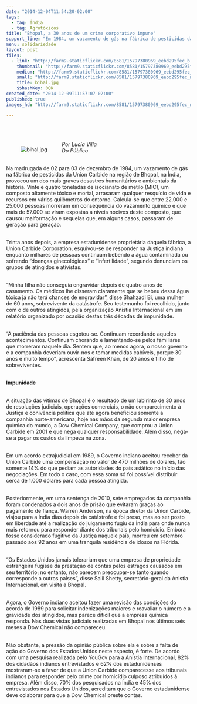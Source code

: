 ```yaml
---
date: "2014-12-04T11:54:20-02:00"
tags:
  - tag: Índia
  - tag: Agrotóxicos
title: "Bhopal, a 30 anos de um crime corporativo impune"
support_line: "Em 1984, um vazamento de gás na fábrica de pesticidas da Union Carbide na região de Bhopal, na Índia, provocou um dos mais graves desastres humanitários."
menu: solidariedade
layout: post
files:
  - link: "http://farm9.staticflickr.com/8581/15797380969_eebd295fec_b.jpg"
    thumbnail: "http://farm9.staticflickr.com/8581/15797380969_eebd295fec_t.jpg"
    medium: "http://farm9.staticflickr.com/8581/15797380969_eebd295fec_z.jpg"
    small: "http://farm9.staticflickr.com/8581/15797380969_eebd295fec_n.jpg"
    title: bihal.jpg
    $$hashKey: 0QK
created_date: "2014-12-09T11:57:07-02:00"
published: true
images_hd: "http://farm9.staticflickr.com/8581/15797380969_eebd295fec_n.jpg"

---
```

<p><br />
&nbsp;</p>

<figure class="image" style="float:left"><img alt="bihal.jpg" src="http://farm9.staticflickr.com/8581/15797380969_eebd295fec_b.jpg" />
<figcaption></figcaption>
</figure>

<p><em>Por Luc&iacute;a Villa<br />
Do P&uacute;blico</em></p>

<p><br />
Na madrugada de 02 para 03 de dezembro de 1984, um vazamento de g&aacute;s na f&aacute;brica de pesticidas da Union Carbide na regi&atilde;o de Bhopal, na &Iacute;ndia, provocou um dos mais graves desastres humanit&aacute;rios e ambientais da hist&oacute;ria. Vinte e quatro toneladas de isocianato de metilo (MIC), um composto altamente t&oacute;xico e mortal, arrasaram qualquer resqu&iacute;cio de vida e recursos em v&aacute;rios quil&ocirc;metros do entorno. Calcula-se que entre 22.000 e 25.000 pessoas morreram em consequ&ecirc;ncia do vazamento qu&iacute;mico e que mais de 57.000 se viram expostas a n&iacute;veis nocivos deste composto, que causou malforma&ccedil;&atilde;o e sequelas que, em alguns casos, passaram de gera&ccedil;&atilde;o para gera&ccedil;&atilde;o.</p>

<p><br />
Trinta anos depois, a empresa estadunidense propriet&aacute;ria daquela f&aacute;brica, a Union Carbide Corporation, esquivou-se de responder na Justi&ccedil;a indiana enquanto milhares de pessoas continuam bebendo a &aacute;gua contaminada ou sofrendo &ldquo;doen&ccedil;as ginecol&oacute;gicas&rdquo; e &ldquo;infertilidade&rdquo;, segundo denunciam os grupos de atingidos e ativistas.</p>

<p><br />
&ldquo;Minha filha n&atilde;o conseguia engravidar depois de quatro anos de casamento. Os m&eacute;dicos lhe disseram claramente que se bebeu dessa &aacute;gua t&oacute;xica j&aacute; n&atilde;o ter&aacute; chances de engravidar&rdquo;, disse Shahzadi Bi, uma mulher de 60 anos, sobrevivente da cat&aacute;strofe. Seu testemunho foi recolhido, junto com o de outros atingidos, pela organiza&ccedil;&atilde;o Anistia Internacional em um relat&oacute;rio organizado por ocasi&atilde;o destas tr&ecirc;s d&eacute;cadas de impunidade.</p>

<p><br />
&ldquo;A paci&ecirc;ncia das pessoas esgotou-se. Continuam recordando aqueles acontecimentos. Continuam chorando e lamentando-se pelos familiares que morreram naquele dia. Sentem que, ao menos agora, o nosso governo e a companhia deveriam ouvir-nos e tomar medidas cab&iacute;veis, porque 30 anos &eacute; muito tempo&rdquo;, acrescenta Safreen Khan, de 20 anos e filho de sobreviventes.</p>

<p><br />
<strong>Impunidade</strong></p>

<p><br />
A situa&ccedil;&atilde;o das v&iacute;timas de Bhopal &eacute; o resultado de um labirinto de 30 anos de resolu&ccedil;&otilde;es judiciais, opera&ccedil;&otilde;es comerciais, o n&atilde;o comparecimento &agrave; Justi&ccedil;a e coniv&ecirc;ncia pol&iacute;tica que at&eacute; agora beneficiou somente a companhia norte-americana, hoje nas m&atilde;os da segunda maior empresa qu&iacute;mica do mundo, a Dow Chemical Company, que comprou a Union Carbide em 2001 e que nega qualquer responsabilidade. Al&eacute;m disso, nega-se a pagar os custos da limpeza na zona.</p>

<p><br />
Em um acordo extrajudicial em 1989, o Governo indiano aceitou receber da Union Carbide uma compensa&ccedil;&atilde;o no valor de 470 milh&otilde;es de d&oacute;lares, t&atilde;o somente 14% do que pediam as autoridades do pa&iacute;s asi&aacute;tico no in&iacute;cio das negocia&ccedil;&otilde;es. Em todo o caso, com essa soma s&oacute; foi poss&iacute;vel distribuir cerca de 1.000 d&oacute;lares para cada pessoa atingida.</p>

<p><br />
Posteriormente, em uma senten&ccedil;a de 2010, sete empregados da companhia foram condenados a dois anos de pris&atilde;o que evitaram gra&ccedil;as ao pagamento de fian&ccedil;a. Warren Anderson, na &eacute;poca diretor da Union Carbide, viajou para a &Iacute;ndia dias depois da cat&aacute;strofe e foi preso, mas ao ser posto em liberdade at&eacute; a realiza&ccedil;&atilde;o do julgamento fugiu da &Iacute;ndia para onde nunca mais retornou para responder diante dos tribunais pelo homic&iacute;dio. Embora fosse considerado fugitivo da Justi&ccedil;a naquele pa&iacute;s, morreu em setembro passado aos 92 anos em uma tranquila resid&ecirc;ncia de idosos na Fl&oacute;rida.</p>

<p><br />
&ldquo;Os Estados Unidos jamais tolerariam que uma empresa de propriedade estrangeira fugisse da presta&ccedil;&atilde;o de contas pelos estragos causados em seu territ&oacute;rio; no entanto, n&atilde;o parecem preocupar-se tanto quando corresponde a outros pa&iacute;ses&rdquo;, disse Salil Shetty, secret&aacute;rio-geral da Anistia Internacional, em visita a Bhopal.</p>

<p><br />
Agora, o Governo indiano aceitou fazer uma revis&atilde;o das condi&ccedil;&otilde;es do acordo de 1989 para solicitar indeniza&ccedil;&otilde;es maiores e reavaliar o n&uacute;mero e a gravidade dos atingidos, mas parece dif&iacute;cil que a empresa qu&iacute;mica responda. Nas duas vistas judiciais realizadas em Bhopal nos &uacute;ltimos seis meses a Dow Chemical n&atilde;o compareceu.</p>

<p><br />
N&atilde;o obstante, a press&atilde;o da opini&atilde;o p&uacute;blica sobre ela e sobre a falta de a&ccedil;&atilde;o do Governo dos Estados Unidos neste aspecto, &eacute; forte. De acordo com uma pesquisa realizada pelo YouGov para a Anistia Internacional, 82% dos cidad&atilde;os indianos entrevistados e 62% dos estadunidenses mostraram-se a favor de que a Union Carbide comparecesse aos tribunais indianos para responder pelo crime por homic&iacute;dio culposo atribu&iacute;dos &agrave; empresa. Al&eacute;m disso, 70% dos pesquisados na &Iacute;ndia e 45% dos entrevistados nos Estados Unidos, acreditam que o Governo estadunidense deve colaborar para que a Dow Chemical preste contas.</p>
